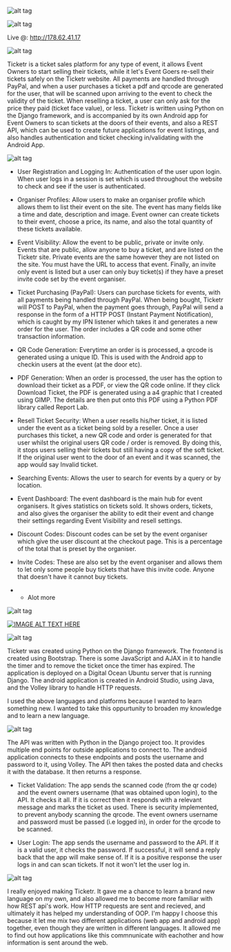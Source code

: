 ![alt tag](http://i.imgur.com/ncD8vag.png)

![alt tag](http://i.imgur.com/bfuSZyI.png)

Live @: http://178.62.41.17

![alt tag](http://i.imgur.com/VgxvuF9.png)

Ticketr is a ticket sales platform for any type of event, it allows Event Owners to start selling their tickets, while it let's Event Goers re-sell their tickets safely on the Ticketr website. All payments are handled through PayPal, and when a user purchases a ticket a pdf and qrcode are generated for the user, that will be scanned upon arriving to the event to check the validity of the ticket. When reselling a ticket, a user can only ask for the price they paid (ticket face value), or less. Ticketr is written using Python on the Django framework, and is accompanied by its own Android app for Event Owners to scan tickets at the doors of their events, and also a REST API, which can be used to create future applications for event listings, and also handles authentication and ticket checking in/validating with the Android App.

![alt tag](http://i.imgur.com/lDkJPBz.png)

- User Registration and Logging In: Authentication of the user upon login. When user logs in a session is set which is used throughout the website to check and see if the user is authenticated.

- Organiser Profiles:  Allow users to make an organiser profile which allows them to list their event on the site. The event has many fields like a time and date, description and image. Event owner can create tickets to their event, choose a price, its name, and also the total quantity of these tickets available.

- Event Visibility: Allow the event to be public, private or invite only. Events that are public, allow anyone to buy a ticket, and are listed on the Ticketr site. Private events are the same however they are not listed on the site. You must have the URL to access that event. Finally, an invite only event is listed but a user can only buy ticket(s) if they have a preset invite code set by the event organiser.

- Ticket Purchasing (PayPal): Users can purchase tickets for events, with all payments being handled through PayPal. When being bought, Ticketr will POST to PayPal, when the payment goes through, PayPal will send a response in the form of a HTTP POST (Instant Payment Notification), which is caught by my IPN listener which takes it and generates a new order for the user. The order includes a QR code and some other transaction information.

- QR Code Generation: Everytime an order is is processed, a qrcode is generated using a unique ID. This is used with the Android app to checkin users at the event (at the door etc).

- PDF Generation:  When an order is processed, the user has the option to download their ticket as a PDF, or view the QR code online. If they click Download Ticket, the PDF is generated using a a4 graphic that I created using GIMP. The details are then put onto this PDF using a Python PDF library called Report Lab.

- Resell Ticket Security: When a user resells his/her ticket, it is listed under the event as a ticket being sold by a reseller. Once a user purchases this ticket, a new QR code and order is generated for that user whilst the original users QR code / order is removed. By doing this, it stops users selling their tickets but still having a copy of the soft ticket. If the original user went to the door of an event and it was scanned, the app would say Invalid ticket.

- Searching Events: Allows the user to search for events by a query or by location.

- Event Dashboard: The event dashboard is the main hub for event organisers. It gives statistics on tickets sold. It shows orders, tickets, and also gives the organiser the ability to edit their event and change their settings regarding Event Visibility and resell settings.

- Discount Codes: Discount codes can be set by the event organiser which give the user discount at the checkout page. This is a percentage of the total that is preset by the organiser.

- Invite Codes: These are also set by the event organiser and allows them to let only some people buy tickets that have this invite code. Anyone that doesn't have it cannot buy tickets.

- + Alot more

![alt tag](http://i.imgur.com/R73gx5m.png)

[![IMAGE ALT TEXT HERE](https://img.youtube.com/vi/F5iHWranhSM/0.jpg)](https://www.youtube.com/watch?v=F5iHWranhSM)

![alt tag](http://i.imgur.com/k7XIEES.png)

Ticketr was created using Python on the Django framework. The frontend is created using Bootstrap. There is some JavaScript and AJAX in it to handle the timer and to remove the ticket once the timer has expired. The application is deployed on a Digital Ocean Ubuntu server that is running Django. The android application is created in Android Studio, using Java, and the Volley library to handle HTTP requests.

I used the above languages and platforms because I wanted to learn something new. I wanted to take this oppurtunity to broaden my knowledge and to learn a new language.


![alt tag](http://i.imgur.com/clM1Nld.png)

The API was written with Python in the Django project too. It provides multiple end points for outside applications to connect to. The android application connects to these endpoints and posts the username and password to it, using Volley. The API then takes the posted data and checks it with the database. It then returns a response.

- Ticket Validation: The app sends the scanned code (from the qr code) and the event owners username (that was obtained upon login), to the API. It checks it all. If it is correct then it responds with a relevant message and marks the ticket as used. There is security implemented, to prevent anybody scanning the qrcode. The event owners username and password must be passed (i.e logged in), in order for the qrcode to be scanned.

- User Login: The app sends the username and password to the API. If it is a valid user, it checks the password. If successful, it will send a reply back that the app will make sense of. If it is a positive response the user logs in and can scan tickets. If not it won't let the user log in.

![alt tag](http://i.imgur.com/XwhwIaC.png)

I really enjoyed making Ticketr. It gave me a chance to learn a brand new language on my own, and also allowed me to become more familiar with how REST api's work. How HTTP requests are sent and recieved, and ultimately it has helped my understanding of OOP. I'm happy I choose this because it let me mix two different applications (web app and android app) together, even though they are written in different languages. It allowed me to find out how applications like this commnunicate with eachother and how information is sent around the web.

